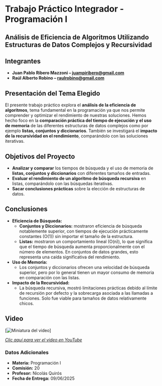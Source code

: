 # Trabajo Práctico Integrador - Programación I

## Análisis de Eficiencia de Algoritmos Utilizando Estructuras de Datos Complejos y Recursividad

## Integrantes

* **Juan Pablo Ribero Mazzoni – juampiribero@gmail.com**
* **Raúl Alberto Robino – raulrobino@gmail.com**


## Presentación del Tema Elegido

El presente trabajo práctico explora el **análisis de la eficiencia de algoritmos**, tema fundamental en la programación ya que nos permite comprender y optimizar el rendimiento de nuestras soluciones. Hemos hecho foco en la **comparación práctica del tiempo de ejecución y el uso de memoria** de las diferentes estructuras de datos complejos como por ejemplo **listas, conjuntos y diccionarios**. También se investigará el **impacto de la recursividad en el rendimiento**, comparándolo con las soluciones iterativas.

## Objetivos del Proyecto

* **Analizar y comparar** los tiempos de búsqueda y el uso de memoria de **listas, conjuntos y diccionarios** con diferentes tamaños de entradas.
* **Evaluar el rendimiento de un algoritmo de búsqueda recursiva** en listas, comparándolo con las búsquedas iterativas.
* **Sacar conclusiones prácticas** sobre la elección de estructuras de datos.

## Conclusiones

* **Eficiencia de Búsqueda:**
    * **Conjuntos y Diccionarios:** mostraron eficiencia de búsqueda notablemente superior, con tiempos de ejecución prácticamente constantes (O(1)) sin importar el tamaño de la estructura.
    * **Listas:** mostraron un comportamiento lineal (O(n)), lo que significa que el tiempo de búsqueda aumenta proporcionalmente con el número de elementos. En conjuntos de datos grandes, esto representa una caída significativa del rendimiento.
* **Uso de Memoria:**
    * Los conjuntos y diccionarios ofrecen una velocidad de búsqueda superior, pero por lo general tienen un mayor consumo de memoria en comparación con las listas.
* **Impacto de la Recursividad:**
    * La búsqueda recursiva, mostró limitaciones prácticas debido al límite de recursión por defecto y la sobrecarga asociada a las llamadas a funciones. Solo fue viable para tamaños de datos relativamente chicos.

## Video

[![Miniatura del video](https://img.youtube.com/vi/0QvqdDkETm0/hqdefault.jpg)]

*[Clic aquí para ver el video en YouTube ](https://www.youtube.com/watch?v=0QvqdDkETm0)*

### Datos Adicionales

* **Materia:** Programación I
* **Comisión:** 20
* **Profesor:** Nicolás Quirós
* **Fecha de Entrega:** 09/06/2025
